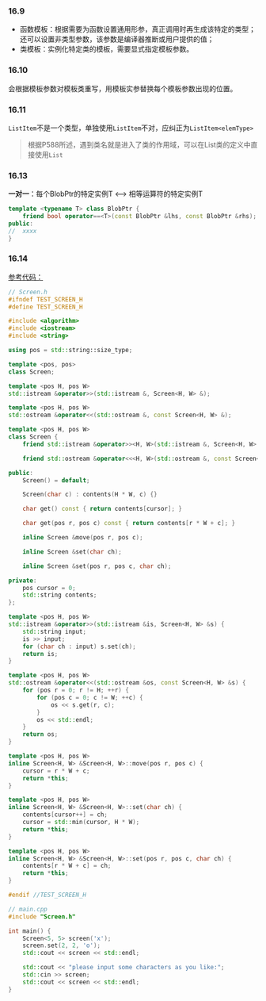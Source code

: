 ### 16.9
- 函数模板：根据需要为函数设置通用形参，真正调用时再生成该特定的类型；还可以设置非类型参数，该参数是编译器推断或用户提供的值；
- 类模板：实例化特定类的模板，需要显式指定模板参数。

### 16.10
会根据模板参数对模板类重写，用模板实参替换每个模板参数出现的位置。

### 16.11
`ListItem`不是一个类型，单独使用`ListItem`不对，应纠正为`ListItem<elemType>`
> 根据P588所述，遇到类名就是进入了类的作用域，可以在List类的定义中直接使用`List`

### 16.13
**一对一**：每个BlobPtr的特定实例T  <——>    相等运算符的特定实例T
```cpp
template <typename T> class BlobPtr {
    friend bool operator==<T>(const BlobPtr &lhs, const BlobPtr &rhs);
public:
//  xxxx
}
```
### 16.14
[参考代码：](https://github.com/pezy/CppPrimer/blob/master/ch16/README.md#exercise-1614)
```cpp
// Screen.h
#ifndef TEST_SCREEN_H
#define TEST_SCREEN_H

#include <algorithm>
#include <iostream>
#include <string>

using pos = std::string::size_type;

template <pos, pos>
class Screen;

template <pos H, pos W>
std::istream &operator>>(std::istream &, Screen<H, W> &);

template <pos H, pos W>
std::ostream &operator<<(std::ostream &, const Screen<H, W> &);

template <pos H, pos W>
class Screen {
    friend std::istream &operator>><H, W>(std::istream &, Screen<H, W> &);

    friend std::ostream &operator<<<H, W>(std::ostream &, const Screen<H, W> &);

public:
    Screen() = default;

    Screen(char c) : contents(H * W, c) {}

    char get() const { return contents[cursor]; }

    char get(pos r, pos c) const { return contents[r * W + c]; }

    inline Screen &move(pos r, pos c);

    inline Screen &set(char ch);

    inline Screen &set(pos r, pos c, char ch);

private:
    pos cursor = 0;
    std::string contents;
};

template <pos H, pos W>
std::istream &operator>>(std::istream &is, Screen<H, W> &s) {
    std::string input;
    is >> input;
    for (char ch : input) s.set(ch);
    return is;
}

template <pos H, pos W>
std::ostream &operator<<(std::ostream &os, const Screen<H, W> &s) {
    for (pos r = 0; r != H; ++r) {
        for (pos c = 0; c != W; ++c) {
            os << s.get(r, c);
        }
        os << std::endl;
    }
    return os;
}

template <pos H, pos W>
inline Screen<H, W> &Screen<H, W>::move(pos r, pos c) {
    cursor = r * W + c;
    return *this;
}

template <pos H, pos W>
inline Screen<H, W> &Screen<H, W>::set(char ch) {
    contents[cursor++] = ch;
    cursor = std::min(cursor, H * W);
    return *this;
}

template <pos H, pos W>
inline Screen<H, W> &Screen<H, W>::set(pos r, pos c, char ch) {
    contents[r * W + c] = ch;
    return *this;
}

#endif //TEST_SCREEN_H

```
```cpp
// main.cpp
#include "Screen.h"

int main() {
    Screen<5, 5> screen('x');
    screen.set(2, 2, 'o');
    std::cout << screen << std::endl;

    std::cout << "please input some characters as you like:";
    std::cin >> screen;
    std::cout << screen << std::endl;
}

```
